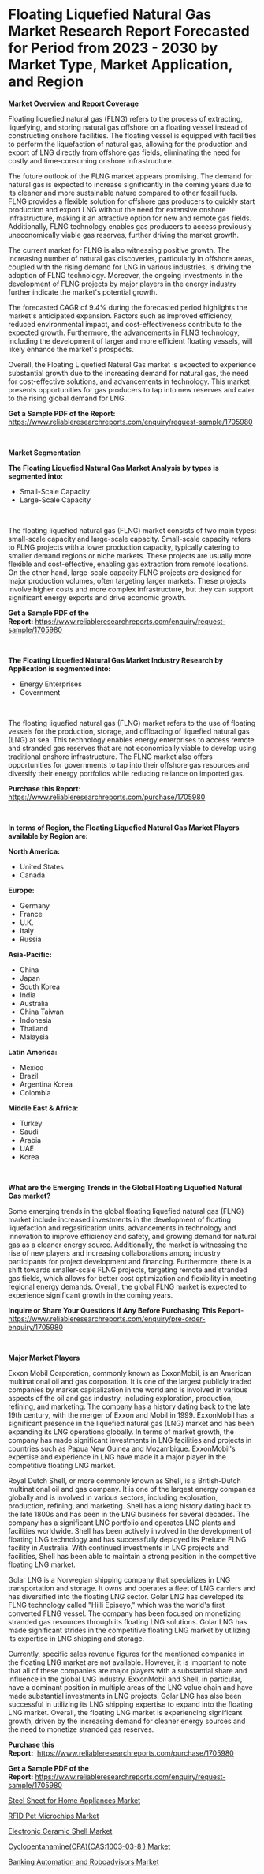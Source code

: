 <p><h1>Floating Liquefied Natural Gas Market Research Report Forecasted for Period from 2023 -  2030 by Market Type, Market Application, and Region</h1></p><p><strong>Market Overview and Report Coverage</strong></p>
<p><p>Floating liquefied natural gas (FLNG) refers to the process of extracting, liquefying, and storing natural gas offshore on a floating vessel instead of constructing onshore facilities. The floating vessel is equipped with facilities to perform the liquefaction of natural gas, allowing for the production and export of LNG directly from offshore gas fields, eliminating the need for costly and time-consuming onshore infrastructure. </p><p>The future outlook of the FLNG market appears promising. The demand for natural gas is expected to increase significantly in the coming years due to its cleaner and more sustainable nature compared to other fossil fuels. FLNG provides a flexible solution for offshore gas producers to quickly start production and export LNG without the need for extensive onshore infrastructure, making it an attractive option for new and remote gas fields. Additionally, FLNG technology enables gas producers to access previously uneconomically viable gas reserves, further driving the market growth.</p><p>The current market for FLNG is also witnessing positive growth. The increasing number of natural gas discoveries, particularly in offshore areas, coupled with the rising demand for LNG in various industries, is driving the adoption of FLNG technology. Moreover, the ongoing investments in the development of FLNG projects by major players in the energy industry further indicate the market's potential growth.</p><p>The forecasted CAGR of 9.4% during the forecasted period highlights the market's anticipated expansion. Factors such as improved efficiency, reduced environmental impact, and cost-effectiveness contribute to the expected growth. Furthermore, the advancements in FLNG technology, including the development of larger and more efficient floating vessels, will likely enhance the market's prospects.</p><p>Overall, the Floating Liquefied Natural Gas market is expected to experience substantial growth due to the increasing demand for natural gas, the need for cost-effective solutions, and advancements in technology. This market presents opportunities for gas producers to tap into new reserves and cater to the rising global demand for LNG.</p></p>
<p><strong>Get a Sample PDF of the Report:</strong> <a href="https://www.reliableresearchreports.com/enquiry/request-sample/1705980">https://www.reliableresearchreports.com/enquiry/request-sample/1705980</a></p>
<p>&nbsp;</p>
<p><strong>Market Segmentation</strong></p>
<p><strong>The Floating Liquefied Natural Gas Market Analysis by types is segmented into:</strong></p>
<p><ul><li>Small-Scale Capacity</li><li>Large-Scale Capacity</li></ul></p>
<p>&nbsp;</p>
<p><p>The floating liquefied natural gas (FLNG) market consists of two main types: small-scale capacity and large-scale capacity. Small-scale capacity refers to FLNG projects with a lower production capacity, typically catering to smaller demand regions or niche markets. These projects are usually more flexible and cost-effective, enabling gas extraction from remote locations. On the other hand, large-scale capacity FLNG projects are designed for major production volumes, often targeting larger markets. These projects involve higher costs and more complex infrastructure, but they can support significant energy exports and drive economic growth.</p></p>
<p><strong>Get a Sample PDF of the Report:</strong>&nbsp;<a href="https://www.reliableresearchreports.com/enquiry/request-sample/1705980">https://www.reliableresearchreports.com/enquiry/request-sample/1705980</a></p>
<p>&nbsp;</p>
<p><strong>The Floating Liquefied Natural Gas Market Industry Research by Application is segmented into:</strong></p>
<p><ul><li>Energy Enterprises</li><li>Government</li></ul></p>
<p>&nbsp;</p>
<p><p>The floating liquefied natural gas (FLNG) market refers to the use of floating vessels for the production, storage, and offloading of liquefied natural gas (LNG) at sea. This technology enables energy enterprises to access remote and stranded gas reserves that are not economically viable to develop using traditional onshore infrastructure. The FLNG market also offers opportunities for governments to tap into their offshore gas resources and diversify their energy portfolios while reducing reliance on imported gas.</p></p>
<p><strong>Purchase this Report:</strong>&nbsp; <a href="https://www.reliableresearchreports.com/purchase/1705980">https://www.reliableresearchreports.com/purchase/1705980</a></p>
<p>&nbsp;</p>
<p><strong>In terms of Region, the Floating Liquefied Natural Gas Market Players available by Region are:</strong></p>
<p>
    <p> <strong> North America: </strong>
        <ul>
            <li>United States</li>
            <li>Canada</li>
        </ul>
        </p> 
    <p> <strong> Europe: </strong>
        <ul>
            <li>Germany</li>
            <li>France</li>
            <li>U.K.</li>
            <li>Italy</li>
            <li>Russia</li>
        </ul>
        </p> 
    <p> <strong> Asia-Pacific: </strong>
        <ul>
            <li>China</li>
            <li>Japan</li>
            <li>South Korea</li>
            <li>India</li>
            <li>Australia</li>
            <li>China Taiwan</li>
            <li>Indonesia</li>
            <li>Thailand</li>
            <li>Malaysia</li>
        </ul>
        </p> 
    <p> <strong> Latin America: </strong>
        <ul>
            <li>Mexico</li>
            <li>Brazil</li>
            <li>Argentina Korea</li>
            <li>Colombia</li>
        </ul>
        </p> 
    <p> <strong> Middle East & Africa: </strong>
        <ul>
            <li>Turkey</li>
            <li>Saudi</li>
            <li>Arabia</li>
            <li>UAE</li>
            <li>Korea</li>
        </ul>
    </p>
    </p>
<p>&nbsp;</p>
<p><strong>What are the Emerging Trends in the Global Floating Liquefied Natural Gas market?</strong></p>
<p><p>Some emerging trends in the global floating liquefied natural gas (FLNG) market include increased investments in the development of floating liquefaction and regasification units, advancements in technology and innovation to improve efficiency and safety, and growing demand for natural gas as a cleaner energy source. Additionally, the market is witnessing the rise of new players and increasing collaborations among industry participants for project development and financing. Furthermore, there is a shift towards smaller-scale FLNG projects, targeting remote and stranded gas fields, which allows for better cost optimization and flexibility in meeting regional energy demands. Overall, the global FLNG market is expected to experience significant growth in the coming years.</p></p>
<p><strong>Inquire or Share Your Questions If Any Before Purchasing This Report</strong>- <a href="https://www.reliableresearchreports.com/enquiry/pre-order-enquiry/1705980">https://www.reliableresearchreports.com/enquiry/pre-order-enquiry/1705980</a></p>
<p>&nbsp;</p>
<p><strong>Major Market Players</strong></p>
<p><p>Exxon Mobil Corporation, commonly known as ExxonMobil, is an American multinational oil and gas corporation. It is one of the largest publicly traded companies by market capitalization in the world and is involved in various aspects of the oil and gas industry, including exploration, production, refining, and marketing. The company has a history dating back to the late 19th century, with the merger of Exxon and Mobil in 1999. ExxonMobil has a significant presence in the liquefied natural gas (LNG) market and has been expanding its LNG operations globally. In terms of market growth, the company has made significant investments in LNG facilities and projects in countries such as Papua New Guinea and Mozambique. ExxonMobil's expertise and experience in LNG have made it a major player in the competitive floating LNG market.</p><p>Royal Dutch Shell, or more commonly known as Shell, is a British-Dutch multinational oil and gas company. It is one of the largest energy companies globally and is involved in various sectors, including exploration, production, refining, and marketing. Shell has a long history dating back to the late 1800s and has been in the LNG business for several decades. The company has a significant LNG portfolio and operates LNG plants and facilities worldwide. Shell has been actively involved in the development of floating LNG technology and has successfully deployed its Prelude FLNG facility in Australia. With continued investments in LNG projects and facilities, Shell has been able to maintain a strong position in the competitive floating LNG market.</p><p>Golar LNG is a Norwegian shipping company that specializes in LNG transportation and storage. It owns and operates a fleet of LNG carriers and has diversified into the floating LNG sector. Golar LNG has developed its FLNG technology called "Hilli Episeyo," which was the world's first converted FLNG vessel. The company has been focused on monetizing stranded gas resources through its floating LNG solutions. Golar LNG has made significant strides in the competitive floating LNG market by utilizing its expertise in LNG shipping and storage.</p><p>Currently, specific sales revenue figures for the mentioned companies in the floating LNG market are not available. However, it is important to note that all of these companies are major players with a substantial share and influence in the global LNG industry. ExxonMobil and Shell, in particular, have a dominant position in multiple areas of the LNG value chain and have made substantial investments in LNG projects. Golar LNG has also been successful in utilizing its LNG shipping expertise to expand into the floating LNG market. Overall, the floating LNG market is experiencing significant growth, driven by the increasing demand for cleaner energy sources and the need to monetize stranded gas reserves.</p></p>
<p><strong>Purchase this Report:</strong>&nbsp;&nbsp;<a href="https://www.reliableresearchreports.com/purchase/1705980">https://www.reliableresearchreports.com/purchase/1705980</a></p>
<p></p>
<p><strong>Get a Sample PDF of the Report:</strong>&nbsp;<a href="https://www.reliableresearchreports.com/enquiry/request-sample/1705980">https://www.reliableresearchreports.com/enquiry/request-sample/1705980</a></p>
<p><p><a href="https://www.linkedin.com/pulse/decoding-steel-sheet-home-appliances-market-deep-dive-8i2oc/">Steel Sheet for Home Appliances Market</a></p><p><a href="https://medium.com/@jamesday5g/rfid-pet-microchips-market-analysis-its-cagr-market-segmentation-and-global-industry-overview-b51afcd86f90">RFID Pet Microchips Market</a></p><p><a href="https://www.linkedin.com/pulse/electronic-ceramic-shell-market-challenges-opportunities-moobc/">Electronic Ceramic Shell Market</a></p><p><a href="https://www.linkedin.com/pulse/cyclopentanaminecpacas1003-03-8-market-insights-players-l9plc/">Cyclopentanamine(CPA)(CAS:1003-03-8 ) Market</a></p><p><a href="https://medium.com/@waltercruz6g/banking-automation-and-roboadvisors-market-size-reveals-the-best-marketing-channels-in-global-86c976330716">Banking Automation and Roboadvisors Market</a></p></p>